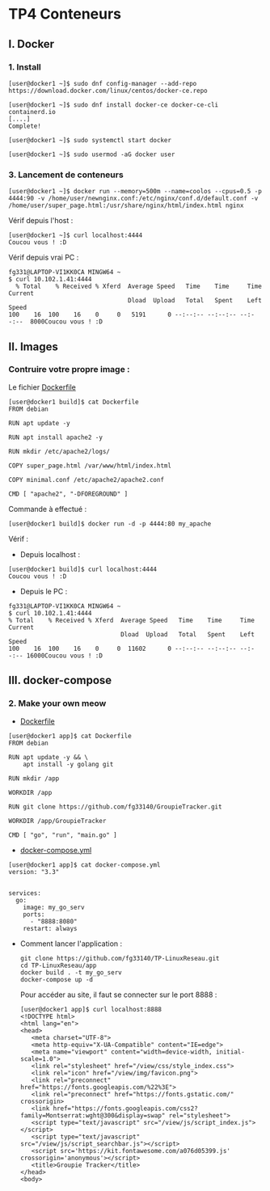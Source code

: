 # TP4 Conteneurs

## I. Docker

### 1. Install

```
[user@docker1 ~]$ sudo dnf config-manager --add-repo https://download.docker.com/linux/centos/docker-ce.repo

[user@docker1 ~]$ sudo dnf install docker-ce docker-ce-cli containerd.io
[....]
Complete!

[user@docker1 ~]$ sudo systemctl start docker

[user@docker1 ~]$ sudo usermod -aG docker user
```

### 3. Lancement de conteneurs

```
[user@docker1 ~]$ docker run --memory=500m --name=coolos --cpus=0.5 -p 4444:90 -v /home/user/newnginx.conf:/etc/nginx/conf.d/default.conf -v /home/user/super_page.html:/usr/share/nginx/html/index.html nginx
```

Vérif depuis l'host :  
```
[user@docker1 ~]$ curl localhost:4444
Coucou vous ! :D
```
Vérif depuis vrai PC :  
```
fg331@LAPTOP-VI1KK0CA MINGW64 ~
$ curl 10.102.1.41:4444
  % Total    % Received % Xferd  Average Speed   Time    Time     Time  Current
                                 Dload  Upload   Total   Spent    Left  Speed
100    16  100    16    0     0   5191      0 --:--:-- --:--:-- --:--:--  8000Coucou vous ! :D
```

## II. Images

### Contruire votre propre image :  

Le fichier [Dockerfile](./files/Dockerfile)  

```
[user@docker1 build]$ cat Dockerfile
FROM debian

RUN apt update -y

RUN apt install apache2 -y

RUN mkdir /etc/apache2/logs/

COPY super_page.html /var/www/html/index.html

COPY minimal.conf /etc/apache2/apache2.conf

CMD [ "apache2", "-DFOREGROUND" ]
```

Commande à effectué :  
```
[user@docker1 build]$ docker run -d -p 4444:80 my_apache
```

Vérif :  
  - Depuis localhost :  
   ```
   [user@docker1 build]$ curl localhost:4444
   Coucou vous ! :D
   ```
  - Depuis le PC :  
  ```
  fg331@LAPTOP-VI1KK0CA MINGW64 ~
$ curl 10.102.1.41:4444
  % Total    % Received % Xferd  Average Speed   Time    Time     Time  Current
                                 Dload  Upload   Total   Spent    Left  Speed
  100    16  100    16    0     0  11602      0 --:--:-- --:--:-- --:--:-- 16000Coucou vous ! :D
  ```

## III. docker-compose

### 2. Make your own meow

- [Dockerfile](./app/Dockerfile)
```
[user@docker1 app]$ cat Dockerfile
FROM debian

RUN apt update -y && \
    apt install -y golang git

RUN mkdir /app

WORKDIR /app

RUN git clone https://github.com/fg33140/GroupieTracker.git

WORKDIR /app/GroupieTracker

CMD [ "go", "run", "main.go" ]
```

- [docker-compose.yml](./app/docker-compose.yml)
```
[user@docker1 app]$ cat docker-compose.yml
version: "3.3"


services:
  go:
    image: my_go_serv
    ports:
      - "8888:8080"
    restart: always
```

- Comment lancer l'application :  
   ```
   git clone https://github.com/fg33140/TP-LinuxReseau.git
   cd TP-LinuxReseau/app
   docker build . -t my_go_serv
   docker-compose up -d
   ```
  Pour accéder au site, il faut se connecter sur le port 8888 :  
   ```
   [user@docker1 app]$ curl localhost:8888
  <!DOCTYPE html>
  <html lang="en">
  <head>
      <meta charset="UTF-8">
      <meta http-equiv="X-UA-Compatible" content="IE=edge">
      <meta name="viewport" content="width=device-width, initial-scale=1.0">
      <link rel="stylesheet" href="/view/css/style_index.css">
      <link rel="icon" href="/view/img/favicon.png">
      <link rel="preconnect" href="https://fonts.googleapis.com/%22%3E">
      <link rel="preconnect" href="https://fonts.gstatic.com/" crossorigin>
      <link href="https://fonts.googleapis.com/css2?family=Montserrat:wght@300&display=swap" rel="stylesheet">
      <script type="text/javascript" src="/view/js/script_index.js"></script>
      <script type="text/javascript" src="/view/js/script_searchbar.js"></script>
      <script src='https://kit.fontawesome.com/a076d05399.js' crossorigin='anonymous'></script>
      <title>Groupie Tracker</title>
  </head>
  <body>
   ```